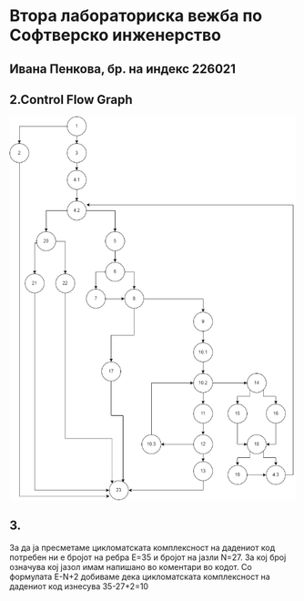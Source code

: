 # Втора лабораториска вежба по Софтверско инженерство
## Ивана Пенкова, бр. на индекс 226021
## 2.Control Flow Graph
!["Control Flow Graph"](SiLab2Slika.png)
## 3.
За да ја пресметаме цикломатската комплексност на дадениот код потребен ни е бројот на ребра E=35 и бројот на јазли N=27. За кој број означува кој јазол имам напишано во коментари во кодот. Со формулата E-N+2 добиваме дека цикломатската комплексност на дадениот код изнесува 35-27+2=10